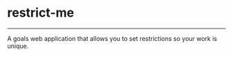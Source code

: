 # restrict-me
---
A goals web application that allows you to set restrictions so your work is unique.
